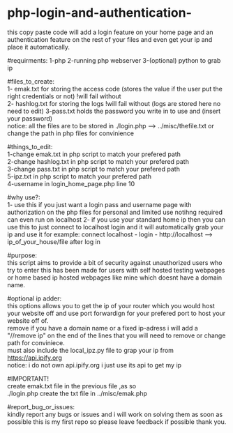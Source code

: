 # php-login-and-authentication- 
this copy paste code will add a login feature on your home page and an authentication feature on the rest of your files and even get your ip and place it automatically.  

#requirments: 
1-php 
2-running php webserver 
3-(optional) python to grab ip  

#files_to_create:   
1- emak.txt for storing the access code (stores the value if the user put the right credentials or not) !will fail without     
2- hashlog.txt for storing the logs !will fail without (logs are stored here no need to edit)
3-pass.txt holds the password you write in to use and (insert your password)			
notice: all the files are to be stored in ./login.php --> ../misc/thefile.txt or change the path in php files for convinience     

#things_to_edit:		
1-change emak.txt in php script to match your prefered path			
2-change hashlog.txt in php script to match your prefered path			
3-change pass.txt in php script to match your prefered path		
5-ipz.txt in php script to match your prefered path		
4-username in login_home_page.php line 10	

#why use?:  
1- use this if you just want a login pass and username page with authorization on the php files for personal and limited use notihng required can even run on localhost 
2- if you use your standard home ip then you can use this to just connect to localhost login and it will automatically grab your ip and use it for example: 
connect localhost - login - http://localhost --> ip_of_your_house/file after log in 

#purpose:   
this script aims to provide a bit of security against unauthorized users who try to enter this has been made for users with self hosted testing webpages or home based ip hosted webpages like mine which doesnt have a domain name.

#optional ip adder:   
this options allows you to get the ip of your router which you would host your website off and use port forwardign for your prefered port to host your website off of.  
remove if you have a domain name or a fixed ip-adress i will add a "//remove ip" on the end of the lines that you will need to remove or change path for conviniece.  
must also include the local_ipz.py file to grap your ip from https://api.ipify.org  
notice: i do not own api.ipify.org i just use its api to get my ip  

#IMPORTANT!   
create emak.txt file in the previous file ,as so  
./login.php create the txt file in ../misc/emak.php 

#report_bug_or_issues:    
kindly report any bugs or issues and i will work on solving them as soon as possible this is my first repo so please leave feedback if possible thank you.      
